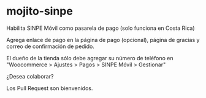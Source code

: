 # mojito-sinpe

Habilita SINPE Móvil como pasarela de pago (solo funciona en Costa Rica)

Agrega enlace de pago en la página de pago (opcional), página de gracias y correo de confirmación de pedido.

El dueño de la tienda sólo debe agregar su número de teléfono en "Woocommerce > Ajustes > Pagos > SINPE Móvil > Gestionar"


¿Desea colaborar? 

Los Pull Request son bienvenidos.